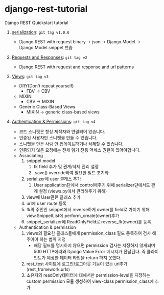 # django-rest-tutorial
Django REST Quickstart tutorial


1. [serialization](https://www.django-rest-framework.org/tutorial/1-serialization/#creating-a-serializer-class): `git tag v1.0.0`
   - Django REST with request binary -> json -> Django.Model -> Django.Model.snippet 연습

2. [Requests and Responses](https://www.django-rest-framework.org/tutorial/2-requests-and-responses/): `git tag v2`
   - Django REST with request and response and url patterns

3. [Views](https://www.django-rest-framework.org/tutorial/3-class-based-views/): `git tag v3`
   - DRY(Don't repeat yourself)
     - FBV -> CBV
   - MIXIN
     - CBV -> MIXIN
   - Generic Class-Based Views
     - MIXIN -> generic class-based views

4. [Authentication & Permissions](https://www.django-rest-framework.org/tutorial/4-authentication-and-permissions/): `git tag v4`
   - 코드 스니펫은 항상 제작자와 연결되어 있습니다.
   - 인증된 사용자만 스니펫을 만들 수 있습니다.
   - 스니펫을 만든 사람 만 업데이트하거나 삭제할 수 있습니다.
   - 인증되지 않은 요청에는 전체 읽기 전용 액세스 권한이 있어야합니다.
   - Associating
     1. snippet model
        1. fk field 추가 및 관계/삭제 관리 설정
        2. .save() override하여 필요한 필드 초기화
     2. serializer에 user 클래스 추가
        1. User application단에서 control해주기 위해 serializer단에서도 관계 설정 (views.py에서 관리해주기 위해)
     3. view에 User관련 클래스 추가
     4. url에 user route 등록
     5. fk의 주인인 snippet에서 reverse하게 owner를 field로 가지기 위해 view.SnippetList에 perform_create(owner)추가
     6. snippet_serializer에 ReadOnlyField로 reverse_fk(owner)를 등록
   - Authentication & permission
     1. views의 필요한 클래스들에게 permission_class 필드 등록하여 검사 해주어야 하는 범위 지정
        - 해당 필드를 명시하지 않으면 permission 검사는 지정하지 않게되며 500 HTTP에러와 Django Value Error 메시지가 전달된다. 즉 클라이언트가 예상한 데이터 타입을 return 하지 못했다. 
     2. rest_test 사이트에 로그인/로그아웃 기능이 있는 url추가 (rest_framework.urls)
     3. 소유자와 readOnly데이터에 대해서만 permission-level을 지정하는 custom permission 모듈 생성하여 view-class permission_class에 추가